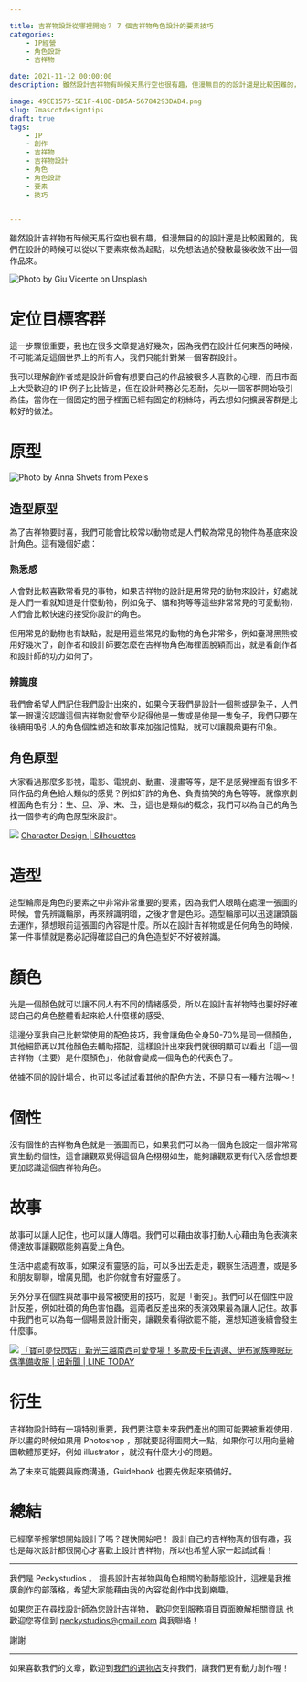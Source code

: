 ```yaml
---

title: 吉祥物設計從哪裡開始？ 7 個吉祥物角色設計的要素技巧
categories:
    - IP經營
    - 角色設計
    - 吉祥物

date: 2021-11-12 00:00:00
description: 雖然設計吉祥物有時候天馬行空也很有趣，但漫無目的的設計還是比較困難的，我們在設計的時候可以從以下要素來做為起點，以免想法過於發散最後收斂不出一個作品來。

image: 49EE1575-5E1F-418D-BB5A-56784293DAB4.png
slug: 7mascotdesigntips
draft: true
tags:
    - IP
    - 創作
    - 吉祥物
    - 吉祥物設計
    - 角色
    - 角色設計
    - 要素
    - 技巧


---
```



雖然設計吉祥物有時候天馬行空也很有趣，但漫無目的的設計還是比較困難的，我們在設計的時候可以從以下要素來做為起點，以免想法過於發散最後收斂不出一個作品來。

![Photo by Giu Vicente on Unsplash](giu-vicente-IJ7EciMAQIY-unsplash.png)


# 定位目標客群
這一步驟很重要，我也在很多文章提過好幾次，因為我們在設計任何東西的時候，不可能滿足這個世界上的所有人，我們只能針對某一個客群設計。

我可以理解創作者或是設計師會有想要自己的作品被很多人喜歡的心理，而且市面上大受歡迎的 IP 例子比比皆是，但在設計時務必先忍耐，先以一個客群開始吸引為佳，當你在一個固定的圈子裡面已經有固定的粉絲時，再去想如何擴展客群是比較好的做法。

# 原型
![Photo by Anna Shvets from Pexels](pexels-anna-shvets-4588071.png)


## 造型原型
為了吉祥物要討喜，我們可能會比較常以動物或是人們較為常見的物件為基底來設計角色。這有幾個好處：

### 熟悉感
人會對比較喜歡常看見的事物，如果吉祥物的設計是用常見的動物來設計，好處就是人們一看就知道是什麼動物，例如兔子、貓和狗等等這些非常常見的可愛動物，人們會比較快速的接受你設計的角色。

但用常見的動物也有缺點，就是用這些常見的動物的角色非常多，例如臺灣黑熊被用好幾次了，創作者和設計師要怎麼在吉祥物角色海裡面脫穎而出，就是看創作者和設計師的功力如何了。

### 辨識度
我們會希望人們記住我們設計出來的，如果今天我們是設計一個熊或是兔子，人們第一眼還沒認識這個吉祥物就會至少記得他是一隻或是他是一隻兔子，我們只要在後續用吸引人的角色個性塑造和故事來加強記憶點，就可以讓觀衆更有印象。


## 角色原型
大家看過那麼多影視，電影、電視劇、動畫、漫畫等等，是不是感覺裡面有很多不同作品的角色給人類似的感覺？例如奸詐的角色、負責搞笑的角色等等。就像京劇裡面角色有分：生、旦、淨、末、丑，這也是類似的概念，我們可以為自己的角色找一個參考的角色原型來設計。

![](Silohuette.png)
[Character Design | Silhouettes](https://characterdesignreferences.com/visual-library-2/character-design-silhouette)

# 造型
造型輪廓是角色的要素之中非常非常重要的要素，因為我們人眼睛在處理一張圖的時候，會先辨識輪廓，再來辨識明暗，之後才會是色彩。造型輪廓可以迅速讓頭腦去運作，猜想眼前這張圖的內容是什麼。所以在設計吉祥物或是任何角色的時候，第一件事情就是務必記得確認自己的角色造型好不好被辨識。

# 顏色
光是一個顏色就可以讓不同人有不同的情緒感受，所以在設計吉祥物時也要好好確認自己的角色整體看起來給人什麼樣的感受。

這邊分享我自己比較常使用的配色技巧，我會讓角色全身50-70%是同一個顏色，其他細節再以其他顏色去輔助搭配，這樣設計出來我們就很明顯可以看出「這一個吉祥物（主要）是什麼顏色」，他就會變成一個角色的代表色了。

依據不同的設計場合，也可以多試試看其他的配色方法，不是只有一種方法喔～！

# 個性
沒有個性的吉祥物角色就是一張圖而已，如果我們可以為一個角色設定一個非常寫實生動的個性，這會讓觀眾覺得這個角色栩栩如生，能夠讓觀眾更有代入感會想要更加認識這個吉祥物角色。

# 故事
故事可以讓人記住，也可以讓人傳唱。我們可以藉由故事打動人心藉由角色表演來傳達故事讓觀眾能夠喜愛上角色。

生活中處處有故事，如果沒有靈感的話，可以多出去走走，觀察生活週遭，或是多和朋友聊聊，增廣見聞，也許你就會有好靈感了。

另外分享在個性與故事中最常被使用的技巧，就是「衝突」。我們可以在個性中設計反差，例如壯碩的角色害怕蟲，這兩者反差出來的表演效果最為讓人記住。故事中我們也可以為每一個場景設計衝突，讓觀衆看得欲罷不能，還想知道後續會發生什麼事。

![](w644.png)
[「寶可夢快閃店」新光三越南西可愛登場！多款皮卡丘週邊、伊布家族睡眠玩偶準備收服 | 妞新聞 | LINE TODAY](https://today.line.me/tw/v2/article/gYkjqG)

# 衍生
吉祥物設計時有一項特別重要，我們要注意未來我們產出的圖可能要被重複使用，所以畫的時候如果用 Photoshop ，那就要記得圖開大一點，如果你可以用向量繪圖軟體那更好，例如 illustrator ，就沒有什麼大小的問題。

為了未來可能要與廠商溝通，Guidebook 也要先做起來預備好。

# 總結
已經摩拳擦掌想開始設計了嗎？趕快開始吧！
設計自己的吉祥物真的很有趣，我也是每次設計都很開心才喜歡上設計吉祥物，所以也希望大家一起試試看！
 
---

我們是 Peckystudios 。
擅長設計吉祥物與角色相關的動靜態設計，這裡是我推廣創作的部落格，希望大家能藉由我的內容從創作中找到樂趣。

如果您正在尋找設計師為您設計吉祥物，
歡迎您到[服務項目](https://peckyhsieh.wixsite.com/peckystudiosservice)頁面瞭解相關資訊
也歡迎您寄信到 peckystudios@gmail.com 與我聯絡！

謝謝

---

如果喜歡我們的文章，歡迎到[我們的選物店](https://www.rakuten.com.tw/shop/peckystudio/)支持我們，讓我們更有動力創作喔！